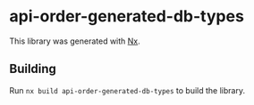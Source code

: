 # api-order-generated-db-types

This library was generated with [Nx](https://nx.dev).

## Building

Run `nx build api-order-generated-db-types` to build the library.

